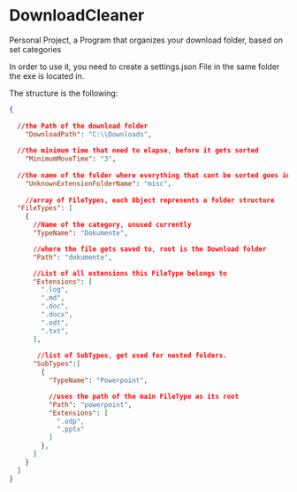 # DownloadCleaner
Personal Project, a Program that organizes your download folder, based on set categories

In order to use it, you need to create a settings.json File in the same folder the exe is located in.

The structure is the following:

```json
{
  
  //the Path of the download folder
	"DownloadPath": "C:\\Downloads",
  
  //the minimum time that need to elapse, before it gets sorted
	"MinimumMoveTime": "3",
  
  //the name of the folder where everything that cant be sorted goes into
	"UnknownExtensionFolderName": "misc",
    
    //array of FileTypes, each Object represents a folder structure
  "FileTypes": [
    {
      //Name of the category, unused currently
      "TypeName": "Dokumente",

      //where the file gets saved to, root is the Download folder
      "Path": "dokumente",

      //List of all extensions this FileType belongs to
      "Extensions": [
        ".log",
        ".md",
        ".doc",
        ".docx",
        ".odt",
        ".txt",
      ],
       
       //list of SubTypes, get used for nested folders.
      "SubTypes":[
        {
          "TypeName": "Powerpoint",

          //uses the path of the main FileType as its root
          "Path": "powerpoint",
          "Extensions": [
            ".odp",
            ".pptx"
          ]
        },
      ]
    }
  ]
}
```
